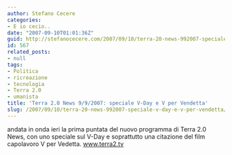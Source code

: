 ```yaml
---
author: Stefano Cecere
categories:
- E io cecio..
date: "2007-09-10T01:01:36Z"
guid: http://stefanocecere.com/2007/09/10/terra-20-news-992007-speciale-v-day-e-v-per-vendetta/
id: 567
related_posts:
- null
tags:
- Politica
- ricreazione
- tecnologia
- Terra 2.0
- umanista
title: 'Terra 2.0 News 9/9/2007: speciale V-Day e V per Vendetta'
slug: /2007/09/10/terra-20-news-992007-speciale-v-day-e-v-per-vendetta/
---
```


andata in onda ieri la prima puntata del nuovo programma di Terra 2.0 News, con uno speciale sul V-Day e soprattutto una citazione del film capolavoro V per Vedetta. <a href="http://www.terra2.tv" target="_blank">www.terra2.tv</a>